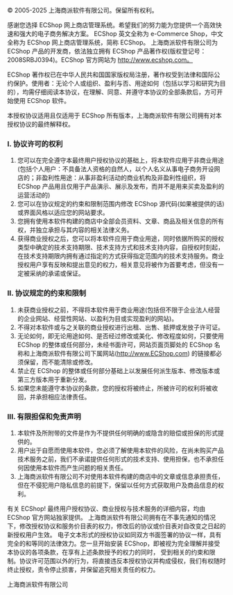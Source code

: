 © 2005-2025 上海商派软件有限公司。保留所有权利。

感谢您选择 ECShop 网上商店管理系统。希望我们的努力能为您提供一个高效快速和强大的电子商务解决方案。 ECShop 英文全称为 e-Commerce Shop，中文全称为 ECShop 网上商店管理系统，简称 ECShop。
上海商派软件有限公司为 ECShop 产品的开发商，依法独立拥有 ECShop 产品著作权(版权登记号：2008SRBJ0394)。ECShop 官方网站为 http://www.ecshop.com。

ECShop 著作权已在中华人民共和国国家版权局注册，著作权受到法律和国际公约保护。使用者：无论个人或组织、盈利与否、用途如何（包括以学习和研究为目的），均需仔细阅读本协议，在理解、同意、并遵守本协议的全部条款后，方可开始使用 ECShop 软件。

本授权协议适用且仅适用于 ECShop 所有版本，上海商派软件有限公司拥有对本授权协议的最终解释权。

### I. 协议许可的权利

1. 您可以在完全遵守本最终用户授权协议的基础上，将本软件应用于非商业用途(包括个人用户：不具备法人资格的自然人，以个人名义从事电子商务开设网店的；非盈利性用途：从事非盈利活动的商业机构及非盈利性组织，将 ECShop 产品用且仅用于产品演示、展示及发布，而并不是用来买卖及盈利的运营活动的)
2. 您可以在协议规定的约束和限制范围内修改 ECShop 源代码(如果被提供的话)或界面风格以适应您的网站要求。
3. 您拥有使用本软件构建的商店中全部会员资料、文章、商品及相关信息的所有权，并独立承担与其内容的相关法律义务。
4. 获得商业授权之后，您可以将本软件应用于商业用途，同时依据所购买的授权类型中确定的技术支持期限、技术支持方式和技术支持内容，自授权时刻起，在技术支持期限内拥有通过指定的方式获得指定范围内的技术支持服务。商业授权用户享有反映和提出意见的权力，相关意见将被作为首要考虑，但没有一定被采纳的承诺或保证。

### II. 协议规定的约束和限制

1. 未获商业授权之前，不得将本软件用于商业用途(包括但不限于企业法人经营的企业网站、经营性网站、以盈利为目或实现盈利的网站)。
2. 不得对本软件或与之关联的商业授权进行出租、出售、抵押或发放子许可证。
3. 无论如何，即无论用途如何、是否经过修改或美化、修改程度如何，只要使用 ECShop 的整体或任何部分，未经书面许可，网站页面页脚处的 ECShop 名称和上海商派软件有限公司下属网站(http://www.ECShop.com) 的链接都必须保留，而不能清除或修改。
4. 禁止在 ECShop 的整体或任何部分基础上以发展任何派生版本、修改版本或第三方版本用于重新分发。
5. 如果您未能遵守本协议的条款，您的授权将被终止，所被许可的权利将被收回，并承担相应法律责任。

### III. 有限担保和免责声明

1. 本软件及所附带的文件是作为不提供任何明确的或隐含的赔偿或担保的形式提供的。
2. 用户出于自愿而使用本软件，您必须了解使用本软件的风险，在尚未购买产品技术服务之前，我们不承诺提供任何形式的技术支持、使用担保，也不承担任何因使用本软件而产生问题的相关责任。
3. 上海商派软件有限公司不对使用本软件构建的商店中的文章或信息承担责任，但在不侵犯用户隐私信息的前提下，保留以任何方式获取用户及商品信息的权利。

有关 ECShop! 最终用户授权协议、商业授权与技术服务的详细内容，均由 ECShop 官方网站独家提供。 上海商派软件有限公司拥有在不事先通知的情况下，修改授权协议和服务价目表的权力，修改后的协议或价目表对自改变之日起的新授权用户生效。 电子文本形式的授权协议如同双方书面签署的协议一样，具有完全的和等同的法律效力。您一旦开始安装 ECShop，即被视为完全理解并接受本协议的各项条款，在享有上述条款授予的权力的同时， 受到相关的约束和限制。协议许可范围以外的行为，将直接违反本授权协议并构成侵权，我们有权随时终止授权，责令停止损害，并保留追究相关责任的权力。

上海商派软件有限公司
